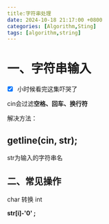 ```yaml
---
title:字符串处理
date: 2024-10-18 21:17:00 +0800
categories: [Algorithm,Sting]
tags: [algorithm,string]
---
```




# 一、字符串输入

- [x] 小时候看完这集吓哭了

cin会过滤**空格、回车、换行符**

解决方法：

## getline(cin, str);

str为输入的字符串名

## 二、常见操作

char 转换 int

**str[i]-'0' ;**
